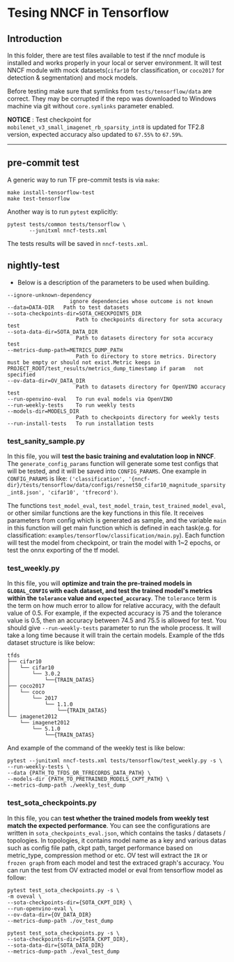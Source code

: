 # Tesing NNCF in Tensorflow

## Introduction
In this folder, there are test files available to test if the nncf module is installed and works properly in your local or server environment. It will test NNCF module with mock datasets(`cifar10` for classification, or `coco2017` for detection & segmentation) and mock models.

Before testing make sure that symlinks from `tests/tensorflow/data` are correct. They may be corrupted if the repo was downloaded to Windows machine via git without `core.symlinks` parameter enabled.

**NOTICE** : Test checkpoint for `mobilenet_v3_small_imagenet_rb_sparsity_int8` is updated for TF2.8 version, expected accuracy also updated to `67.55%` to `67.59%`.

---

## pre-commit test
A generic way to run TF pre-commit tests is via `make`:
```
make install-tensorflow-test
make test-tensorflow
```

Another way is to run `pytest` explicitly:
```
pytest tests/common tests/tensorflow \
       --junitxml nncf-tests.xml
```
The tests results will be saved in `nncf-tests.xml`.

## nightly-test

- Below is a description of the parameters to be used when building.
```
--ignore-unknown-dependency
                    ignore dependencies whose outcome is not known
--data=DATA-DIR   Path to test datasets
--sota-checkpoints-dir=SOTA_CHECKPOINTS_DIR
                      Path to checkpoints directory for sota accuracy test
--sota-data-dir=SOTA_DATA_DIR
                      Path to datasets directory for sota accuracy test
--metrics-dump-path=METRICS_DUMP_PATH
                      Path to directory to store metrics. Directory must be empty or should not exist.Metric keeps in PROJECT_ROOT/test_results/metrics_dump_timestamp if param   not specified
--ov-data-dir=OV_DATA_DIR
                      Path to datasets directory for OpenVINO accuracy test
--run-openvino-eval   To run eval models via OpenVINO
--run-weekly-tests    To run weekly tests
--models-dir=MODELS_DIR
                      Path to checkpoints directory for weekly tests
--run-install-tests   To run installation tests
```

### test_sanity_sample.py
In this file, you will **test the basic training and evalutation loop in NNCF**. The `generate_config_params` function will generate some test configs that will be tested, and it will be saved into `CONFIG_PARAMS`. One example in `CONFIG_PARAMS` is like: `('classification', '{nncf-dir}/tests/tensorflow/data/configs/resnet50_cifar10_magnitude_sparsity_int8.json', 'cifar10', 'tfrecord')`.

The functions `test_model_eval`, `test_model_train`, `test_trained_model_eval`, or other similar functions are the key functions in this file. It receives parameters from config which is generated as sample, and the variable `main` in this function will get main function which is defined in each task(e.g. for classification: `examples/tensorflow/classification/main.py`). Each function will test the model from checkpoint, or train the model with 1~2 epochs, or test the onnx exporting of the tf model.


### test_weekly.py
In this file, you will **optimize and train the pre-trained models in `GLOBAL_CONFIG` with each dataset, and test the trained model's metrics within the `tolerance` value and `expected_accuracy`**. The `tolerance` term is the term on how much error to allow for relative accuracy, with the default value of 0.5. For example, if the expected accuracy is 75 and the tolerance value is 0.5, then an accuracy between 74.5 and 75.5 is allowed for test. You should give `--run-weekly-tests` parameter to run the whole process. It will take a long time because it will train the certain models.
Example of the tfds dataset structure is like below:
```
tfds
├── cifar10
│   └── cifar10
│       └── 3.0.2
│           └──{TRAIN_DATAS}
├── coco2017
│   └── coco
│       └── 2017
│           └── 1.1.0
│               └──{TRAIN_DATAS}
└── imagenet2012
    └── imagenet2012
        └── 5.1.0
            └──{TRAIN_DATAS}
```

And example of the command of the weekly test is like below:

```
pytest --junitxml nncf-tests.xml tests/tensorflow/test_weekly.py -s \
--run-weekly-tests \
--data {PATH_TO_TFDS_OR_TFRECORDS_DATA_PATH} \
--models-dir {PATH_TO_PRETRAINED_MODELS_CKPT_PATH} \
--metrics-dump-path ./weekly_test_dump
```


### test_sota_checkpoints.py
In this file, you can **test whether the trained models from weekly test match the expected performance**. You can see the configurations are written in `sota_checkpoints_eval.json`, which contains the tasks / datasets / topologies. In topologies, it contains model name as a key and various datas such as config file path, ckpt path, target performance based on metric_type, compression method or etc. OV test will extract the `IR` or `frozen graph` from each model and test the extraced graph's accuracy. You can run the test from OV extracted model or eval from tensorflow model as follow:
```
pytest test_sota_checkpoints.py -s \
-m oveval \
--sota-checkpoints-dir={SOTA_CKPT_DIR} \
--run-openvino-eval \
--ov-data-dir={OV_DATA_DIR}
--metrics-dump-path ./ov_test_dump
```
```
pytest test_sota_checkpoints.py -s \
--sota-checkpoints-dir={SOTA_CKPT_DIR},
--sota-data-dir={SOTA_DATA_DIR}
--metrics-dump-path ./eval_test_dump
```